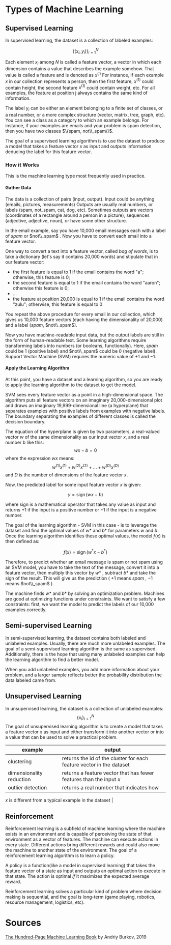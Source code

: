 # Types of Machine Learning
## Supervised Learning
In supervised learning, the dataset is a collection of labeled examples:

$$\{(x_i,y_i)\}^N_{i=1} $$

Each element $x_i$ among $N$ is called a feature vector, a vector in which each dimension contains a value that describes the example somehow. That value is called a feature and is denoted as 
$x^{(j)}$ 
For instance, if each example $x$ in our collection represents a person, then the first feature, 
$x^{(1)}$ 
could contain height, the second feature 
$x^{(1)}$
could contain weight, etc. For all examples, the feature at position j always contains the same kind of information. 

The label $y_i$ 
can be either an element belonging to a finite set of classes, or a real number, or a more complex structure (vector, matrix, tree, graph, etc). You can see a class as a category to which an example belongs. For instance, if your examples are emails and your problem is spam detection, then you have two classes 
$\{spam, not\\_spam\}$.

The goal of a supervised learning algorithm is to use the dataset to produce a model that takes a feature vector 
$x$
as input and outputs information deducing the label for this feature vector.
### How it Works
This is the machine learning type most frequently used in practice.

#### Gather Data  
The data is a collection of pairs (input, output). Input could be anything (emails, pictures, measurements) Outputs are usually real numbers, or labels (spam, not_spam, cat, dog, etc). Sometimes outputs are vectors (coordinates of a rectangle around a person in a picture), sequences (adjective, adjective, noun), or have some other structure.

In the email example, say you have 10,000 email messages each with a label of 
$spam$
or 
$not\\_spam$
. Now you have to convert each email into a feature vector.

One way to convert a text into a feature vector, called *bag of words*, is to take a dictionary (let's say it contains 20,000 words) and stipulate that in our feature vector:
- the first feature is equal to $1$ if the email contains the word "a"; otherwise, this feature is $0$;
- the second feature is equal to $1$ if the email contains the word "aaron"; otherwise this feature is $0$;
- ...
- the feature at position 20,000 is equal to $1$ if the email contains the word "zulu"; otherwise, this feature is equal to $0$

You repeat the above procedure for every email in our collection, which gives us 10,000 feature vectors (each having the dimensionality of 20,000) and a label ($spam$, $not\\_spam$).

Now you have machine-readable input data, but the output labels are still in the form of human-readable text. Some learning algorithms require transforming labels into numbers (or booleans, functionally). Here, $spam$ 
could be 
$1$ 
(positive label) and 
$not\\_spam$ 
could be 
$0$
(negative label). Support Vector Machine (SVM) requires the numeric value of 
$+1$ 
and 
$-1$.

#### Apply the Learning Algorithm
At this point, you have a dataset and a learning algorithm, so you are ready to apply the learning algorithm to the dataset to get the model.

SVM sees every feature vector as a point in a high-dimensional space. The algorithm puts all feature vectors on an imaginary 20,000-dimensional plot and draws an imaginary 19,999-dimensional line (a hyperplane) that separates examples with positive labels from examples with negative labels. The boundary separating the examples of different classes is called the decision boundary.

The equation of the hyperplane is given by two parameters, a real-valued vector $w$ of the same dimensionality as our input vector $x$, and a real number $b$ like this:
$$wx-b=0$$
where the expression $wx$ means:
$$w^{(1)}x^{(1)}+w^{(2)}x^{(2)}+...+w^{(D)}x^{(D)}$$
and $D$ is the number of dimensions of the feature vector $x$.

Now, the predicted label for some input feature vector 
$x$ 
is given:

$$y={\operatorname{sign}}(wx - b)$$

where sign is a mathematical operator that takes any value as input and returns $+1$ if the input is a positive number or $-1$ if the input is a negative number.

The goal of the learning algorithm - SVM in this case - is to leverage the dataset and find the optimal values of $w$* and $b$* for parameters $w$ and $b$. Once the learning algorithm identifies these optimal values, the model $f(x)$ is then defined as:

$$f(x)={\operatorname{sign}}(w^*x - b^*)$$

Therefore, to predict whether an email message is spam or not spam using an SVM model, you have to take the text of the message, convert it into a feature vector, then multiply this vector by $w$* , subtract $b$* and take the sign of the result. This will give us the prediction (
$+1$
means 
$spam$
, 
$-1$
means 
$not\\_spam$
).

The machine finds 
$w$*
and 
$b$* by solving an optimization problem. Machines are good at optimizing functions under constraints. We want to satisfy a few constraints: first, we want the model to predict the labels of our 10,000 examples correctly. 

## Semi-supervised Learning
In semi-supervised learning, the dataset contains both labeled and unlabeled examples. Usually, there are much more unlabeled examples. The goal of a semi-supervised learning algorithm is the same as supervised. Additionally, there is the hope that using many unlabeled examples can help the learning algorithm to find a better model.

When you add unlabeled examples, you add more information about your problem, and a larger sample reflects better the probability distribution the data labeled came from.
## Unsupervised Learning
In unsupervised learning, the dataset is a collection of unlabeled examples: 
$$\{x_i\}^N_{i=1}$$
The goal of unsupervised learning algorithm is to create a model that takes a feature vector $x$ as input and either transform it into another vector or into a value that can be used to solve a practical problem.

| example  | output |
| ------------- | ------------- |
| clustering  | returns the id of the cluster for each feature vector in the dataset  |
| dimensionality reduction  | returns a feature vector that has fewer features than the input $x$ |
| outlier detection | returns a real number that indicates how 
$x$
is different from a typical example in the dataset |
## Reinforcement
Reinforcement learning is a subfield of machine learning where the machine exists in an environment and is capable of perceiving the state of that environment as a vector of features. The machine can execute actions in every state. Different actions bring different rewards and could also move the machine to another state of the environment. The goal of a reinforcement learning algorithm is to learn a policy.

A policy is a function(like a model in supervised learning) that takes the feature vector of a state as input and outputs an optimal action to execute in that state. The action is optimal *if* it maximizes the expected average reward.

Reinforcement learning solves a particular kind of problem where decision making is sequential, and the goal is long-term (game playing, robotics, resource management, logistics, etc). 
# Sources
[The Hundred-Page Machine Learning Book](https://themlbook.com/) by Andriy Burkov, 2019 
